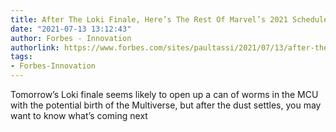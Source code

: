 ```yaml
---
title: After The Loki Finale, Here’s The Rest Of Marvel’s 2021 Schedule
date: "2021-07-13 13:12:43"
author: Forbes - Innovation
authorlink: https://www.forbes.com/sites/paultassi/2021/07/13/after-the-loki-finale-heres-the-rest-of-marvels-2021-schedule/
tags:
- Forbes-Innovation
---
```

Tomorrow’s Loki finale seems likely to open up a can of worms in the MCU with the potential birth of the Multiverse, but after the dust settles, you may want to know what’s coming next